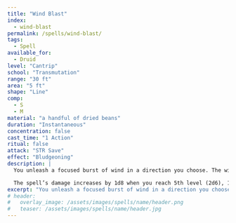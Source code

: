 ```yaml
---
title: "Wind Blast"
index:
  - wind-blast
permalink: /spells/wind-blast/
tags:
  - Spell
available_for:
  - Druid
level: "Cantrip"
school: "Transmutation"
range: "30 ft"
area: "5 ft"
shape: "Line"
comp:
  - S
  - M
material: "a handful of dried beans"
duration: "Instantaneous"
concentration: false
cast_time: "1 Action"
ritual: false
attack: "STR Save"
effect: "Bludgeoning"
description: |
  You unleash a focused burst of wind in a direction you choose. The wind travels in a line 5 feet wide and 30 feet long. The first creature in the line must make a Strength saving throw. On failure, it takes 1d6 bludgeoning damage and is pushed 5 feet away from you or falls prone (your choice).

  The spell’s damage increases by 1d8 when you reach 5th level (2d6), 11th level (3d6), and 17th level (4d6).
excerpt: "You unleash a focused burst of wind in a direction you choose."
# header:
#   overlay_image: /assets/images/spells/name/header.png
#   teaser: /assets/images/spells/name/header.jpg
---
```

